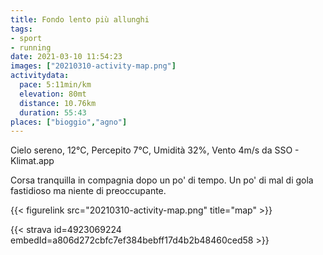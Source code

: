 ```yaml
---
title: Fondo lento più allunghi
tags:
- sport
- running
date: 2021-03-10 11:54:23
images: ["20210310-activity-map.png"]
activitydata:
  pace: 5:11min/km
  elevation: 80mt
  distance: 10.76km
  duration: 55:43
places: ["bioggio","agno"]
---
```


Cielo sereno, 12°C, Percepito 7°C, Umidità 32%, Vento 4m/s da SSO - Klimat.app

<!--more-->

Corsa tranquilla in compagnia dopo un po' di tempo. Un po' di mal di gola fastidioso ma niente di preoccupante.

{{< figurelink src="20210310-activity-map.png" title="map" >}}


{{< strava id=4923069224 embedId=a806d272cbfc7ef384bebff17d4b2b48460ced58 >}}
